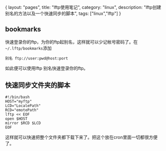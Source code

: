 {
layout: "pages",
title: "lftp使用笔记",
category: "linux",
description: "lftp创建别名的方法以及一个快速同步的脚本",
tags: ["linux","lftp"]
}

bookmarks
---
快速登录你的ftp，为你的ftp起别名，这样就可以少记帐号密码了。在`~/.lftp/bookmarks`添加
```{text}
别名 ftp://user:pwd@host:port 
```
如此便可以使用lftp 别名快速登录你的ftp。

快速同步文件夹的脚本
---
```{bash}
#!/bin/bash
HOST="myftp"
LCD="LocalePath"
RCD="emotePath"
lftp << EOF
open $HOST
mirror $RCD $LCD
EOF
```
这样就可以快速把整个文件夹都下载下来了。把这个放在cron里面一切都很方便了。
